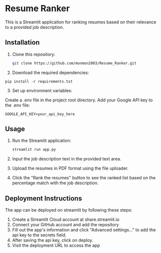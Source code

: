 # Resume Ranker

This is a Streamlit application for ranking resumes based on their relevance to a provided job description.

## Installation 

1. Clone this repository:
   ```bash
   git clone https://github.com/monmon2003/Resume_Ranker.git

2. Download the required dependencies:
  ```
  pip install -r requirements.txt
  ```
3. Set up environment variables:

Create a .env file in the project root directory.
Add your Google API key to the .env file:
```
GOOGLE_API_KEY=your_api_key_here
```
## Usage
1. Run the Streamlit application:
    ```bash
    streamlit run app.py
2. Input the job description text in the provided text area.

3. Upload the resumes in PDF format using the file uploader.

4. Click the "Rank the resumes" button to see the ranked list based on the percentage match with the job description.

## Deployment Instructions
The app can be deployed on streamlit by following these steps:

1. Create a Streamlit Cloud account at share.streamlit.io
2. Connect your GitHub account and add the repository
3. Fill out the app's information and click "Advanced settings..." to add the api key to the secrets field.
4. After saving the api key, click on deploy.
5. Visit the deployment URL to access the app 







